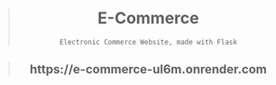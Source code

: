 > <h1 align=center>E-Commerce</h1>
> <p align=center><code>Electronic Commerce Website, made with Flask</code></p>

> <h2 align=center>https://e-commerce-ul6m.onrender.com</h2>
